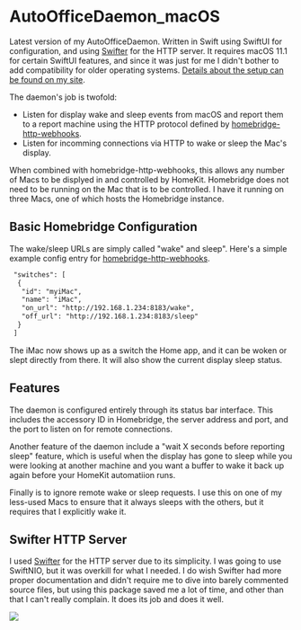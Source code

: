 # AutoOfficeDaemon_macOS
 
Latest version of my AutoOfficeDaemon.  Written in Swift using SwiftUI for configuration, and using [Swifter](https://github.com/jmcarpenter2/swifter) for the HTTP server.  It requires macOS 11.1 for certain SwiftUI features, and since it was just for me I didn't bother to add compatibility for older operating systems.
[Details about the setup can be found on my site](http://www.tmproductions.com/projects-blog/2021/1/24/auto-office-through-homekit).

The daemon's job is twofold:
- Listen for display wake and sleep events from macOS and report them to a report machine using the HTTP protocol defined by [homebridge-http-webhooks](https://www.npmjs.com/package/homebridge-http-webhooks).
- Listen for incomming connections via HTTP to wake or sleep the Mac's display.

When combined with homebridge-http-webhooks, this allows any number of Macs to be displyed in and controlled by HomeKit.  Homebridge does not need to be running on the Mac that is to be controlled.  I have it running on three Macs, one of which hosts the Homebridge instance.

## Basic Homebridge Configuration

The wake/sleep URLs are simply called "wake" and sleep".  Here's a simple example config entry for [homebridge-http-webhooks](https://www.npmjs.com/package/homebridge-http-webhooks).

```xml
 "switches": [
  {
   "id": "myiMac",
   "name": "iMac",
   "on_url": "http://192.168.1.234:8183/wake",
   "off_url": "http://192.168.1.234:8183/sleep"
  }
 ]
```

The iMac now shows up as a switch the Home app, and it can be woken or slept directly from there.  It will also show the current display sleep status.

## Features

The daemon is configured entirely through its status bar interface.  This includes the accessory ID in Homebridge, the server address and port, and the port to listen on for remote connections.

Another feature of the daemon include a "wait X seconds before reporting sleep" feature, which is useful when the display has gone to sleep while you were looking at another machine and you want a buffer to wake it back up again before your HomeKit automatiion runs.

Finally is to ignore remote wake or sleep requests.  I use this on one of my less-used Macs to ensure that it always sleeps with the others, but it requires that I explicitly wake it.

## Swifter HTTP Server
I used [Swifter](https://github.com/jmcarpenter2/swifter) for the HTTP server due to its simplicity.  I was going to use SwiftNIO, but it was overkill for what I needed.  I do wish Swifter had more proper documentation and didn't require me to dive into barely commented source files, but using this package saved me a lot of time, and other than that I can't really complain.  It does its job and does it well.

![](https://images.squarespace-cdn.com/content/v1/510dbdc1e4b037c811a42c5a/1611529216004-ZAIBM0NT8NN509ENO0FN/ke17ZwdGBToddI8pDm48kHJEfLQYED5-xOEnUNUwgJZ7gQa3H78H3Y0txjaiv_0fDoOvxcdMmMKkDsyUqMSsMWxHk725yiiHCCLfrh8O1z5QHyNOqBUUEtDDsRWrJLTmYyyZeBpvmvOdJdoDyhppNjvFG0W_q_70fzJvFNhzDEd5N4HgfvD-fLi6OkD5kLFb/Screen+Shot+2021-01-24+at+5.59.45+PM.png?format=2500w)
